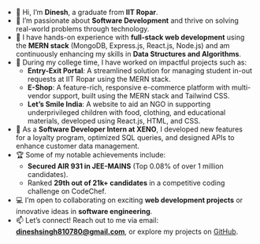 - 👋 Hi, I’m **Dinesh**, a graduate from **IIT Ropar**.  
- 👀 I’m passionate about **Software Development** and thrive on solving real-world problems through technology.  
- 🌱 I have hands-on experience with **full-stack web development** using the **MERN stack** (MongoDB, Express.js, React.js, Node.js) and am continuously enhancing my skills in **Data Structures and Algorithms**.  
- 🚀 During my college time, I have worked on impactful projects such as:  
  - **Entry-Exit Portal**: A streamlined solution for managing student in-out requests at IIT Ropar using the MERN stack.  
  - **E-Shop**: A feature-rich, responsive e-commerce platform with multi-vendor support, built using the MERN stack and Tailwind CSS.  
  - **Let’s Smile India**: A website to aid an NGO in supporting underprivileged children with food, clothing, and educational materials, developed using React.js, HTML, and CSS.  
- 💼 As a **Software Developer Intern at XENO**, I developed new features for a loyalty program, optimized SQL queries, and designed APIs to enhance customer data management.  
- 🏆 Some of my notable achievements include:  
  - **Secured AIR 931 in JEE-MAINS** (Top 0.08% of over 1 million candidates).   
  - Ranked **29th out of 21k+ candidates** in a competitive coding challenge on CodeChef.  
- 💻 I’m open to collaborating on exciting **web development projects** or innovative ideas in **software engineering**.  
- 📫 Let’s connect! Reach out to me via email: **dineshsingh810780@gmail.com**, or explore my projects on [GitHub](https://github.com/Dinesh10001).  

<!---
Dinesh10001/Dinesh10001 is a ✨ special ✨ repository because its `README.md` (this file) appears on your GitHub profile.
You can click the Preview link to take a look at your changes.
--->
